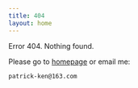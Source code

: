 ```yaml
---
title: 404
layout: home
---
```


Error 404. Nothing found.

Please go to [homepage](/) or email me:

    patrick-ken@163.com

